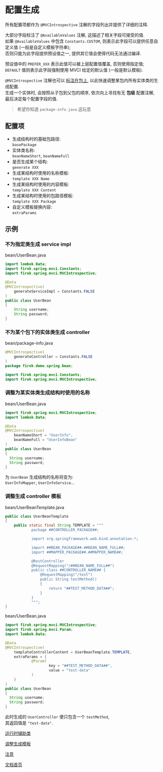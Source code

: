 # 配置生成

所有配置项都作为 `@MVCIntrospective` 注解的字段列出并提供了详细的注释.

大部分字段标注了 `@AvailableValues` 注解, 这描述了相关字段可接受的值.  
如果 `@AvailableValues` 中包含 `Constants.CUSTOM`, 则表示此字段可以提供任意自定义值 (一般是自定义模板字符串);  
否则只能为此字段提供预设值之一, 提供其它值会使得代码无法通过编译.

预设值中的 `PREFER_XXX` 表示此值可以被上层配置值覆盖, 否则使用指定值;  
`DEFAULT` 值则表示此字段强制使用 MVCI 给定的默认值 (一般是默认模板).

`@MVCIntrospective` 注解也可以 [标注在包上](#不为某个包下的实体类生成-controller),
以此快速调整某包内所有实体类的生成配置.  
生成一个实体时, 会按照从子包到父包的顺序, 
依次向上寻找有无 **包级** 配置注解, 最后决定每个配置字段的值.

> 希望你知道 `package-info.java` 这玩意

## 配置项

* 生成结构时的基础包路径:  
  `basePackage`
* 实体类名称:  
  `beanNameShort`, `beanNameFull`
* 是否生成某个结构:  
  `generate XXX`
* 生成某结构时使用的名称模板:  
  `template XXX Name`
* 生成某结构时使用的内容模板:  
  `template XXX Content`
* 生成某结构时使用的包路径模板:  
  `template XXX Package`
* 自定义模板替换内容:  
  `extraParams`

## 示例

### 不为指定类生成 service impl

bean/UserBean.java

```java
import lombok.Data;
import firok.spring.mvci.Constants;
import firok.spring.mvci.MVCIntrospective;

@Data
@MVCIntrospective(
	generateServiceImpl = Constants.FALSE
)
public class UserBean
{
	String username;
	String password;
}
```

### 不为某个包下的实体类生成 controller

bean/package-info.java

```java
@MVCIntrospective(
	generateController = Constants.FALSE
)
package firok.demo.spring.bean;

import firok.spring.mvci.Constants;
import firok.spring.mvci.MVCIntrospective;
```

### 调整为某实体类生成结构时使用的名称

bean/UserBean.java

```java
import firok.spring.mvci.MVCIntrospective;
import lombok.Data;

@Data
@MVCIntrospective(
	beanNameShort = "UserInfo",
	beanNameFull = "UserInfoBean"
)
public class UserBean
{
  String username;
  String password;
}
```

为 `UserBean` 生成结构的名称将变为:  
`UserInfoMapper`, `UserInfoService`...

### 调整生成 controller 模板

bean/UserBeanTemplate.java

```java
public class UserBeanTemplate
{
	public static final String TEMPLATE = """
            package ##CONTROLLER_PACKAGE##;

            import org.springframework.web.bind.annotation.*;

            import ##BEAN_PACKAGE##.##BEAN_NAME_FULL##;
            import ##MAPPER_PACKAGE##.##MAPPER_NAME##;

            @RestController
            @RequestMapping("/##BEAN_NAME_FULL##")
            public class ##CONTROLLER_NAME## {
                @RequestMapping("/test")
                public String testMethod()
                {
                    return "##TEST_METHOD_DATA##";
                }
            }
            """;
}
```

bean/UserBean.java

```java
import firok.spring.mvci.MVCIntrospective;
import firok.spring.mvci.Param;
import lombok.Data;

@Data
@MVCIntrospective(
    templateControllerContent = UserBeanTemplate.TEMPLATE,
    extraParams = {
            @Param(
                    key = "##TEST_METHOD_DATA##",
                    value = "test-data"
            )
    }
)
public class UserBean
{
  String username;
  String password;
}
```

此时生成的 `UserController` 便只包含一个 `testMethod`,  
其返回值是 `"test-data"`.

[运行时辅助类](runtime-classes.md)

[调整生成模板](template-and-replacement.md)

[注意](note.md)

[文档首页](home.md)
